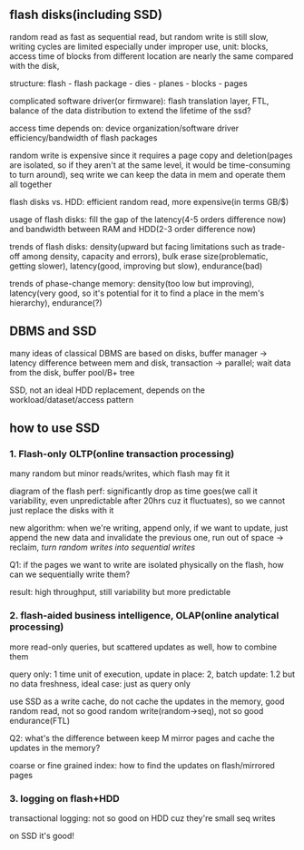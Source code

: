 ## flash disks(including SSD)

random read as fast as sequential read, but random write is still slow, writing cycles are limited especially under improper use, unit: blocks, access time of blocks from different location are nearly the same compared with the disk,

structure: flash - flash package - dies - planes - blocks - pages

complicated software driver(or firmware): flash translation layer, FTL, balance of the data distribution to extend the lifetime of the ssd?

access time depends on: device organization/software driver efficiency/bandwidth of flash packages

random write is expensive since it requires a page copy and deletion(pages are isolated, so if they aren't at the same level, it would be time-consuming to turn around), seq write we can keep the data in mem and operate them all together

flash disks vs. HDD: efficient random read, more expensive(in terms GB/$)

usage of flash disks: fill the gap of the latency(4-5 orders difference now) and bandwidth between RAM and HDD(2-3 order difference now)

trends of flash disks: density(upward but facing limitations such as trade-off among density, capacity and errors), bulk erase size(problematic, getting slower), latency(good, improving but slow), endurance(bad)

trends of phase-change memory: density(too low but improving), latency(very good, so it's potential for it to find a place in the mem's hierarchy), endurance(?)

## DBMS and SSD

many ideas of classical DBMS are based on disks, buffer manager -> latency difference between mem and disk, transaction -> parallel; wait data from the disk, buffer pool/B+ tree

SSD, not an ideal HDD replacement, depends on the workload/dataset/access pattern

## how to use SSD

### 1. Flash-only OLTP(online transaction processing)

many random but minor reads/writes, which flash may fit it

diagram of the flash perf: significantly drop as time goes(we call it variability, even unpredictable after 20hrs cuz it fluctuates), so we cannot just replace the disks with it

new algorithm: when we're writing, append only, if we want to update, just append the new data and invalidate the previous one, run out of space -> reclaim, *turn random writes into sequential writes*

Q1: if the pages we want to write are isolated physically on the flash, how can we sequentially write them?

result: high throughput, still variability but more predictable

### 2. flash-aided business intelligence, OLAP(online analytical processing)

more read-only queries, but scattered updates as well, how to combine them

query only: 1 time unit of execution, update in place: 2, batch update: 1.2 but no data freshness, ideal case: just as query only

use SSD as a write cache, do not cache the updates in the memory, good random read, not so good random write(random->seq), not so good endurance(FTL)

Q2: what's the difference between keep M mirror pages and cache the updates in the memory?

coarse or fine grained index: how to find the updates on flash/mirrored pages

### 3. logging on flash+HDD

transactional logging: not so good on HDD cuz they're small seq writes

on SSD it's good!



 